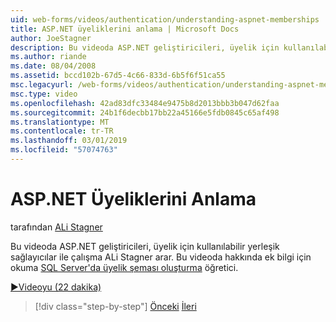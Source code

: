 ```yaml
---
uid: web-forms/videos/authentication/understanding-aspnet-memberships
title: ASP.NET üyeliklerini anlama | Microsoft Docs
author: JoeStagner
description: Bu videoda ASP.NET geliştiricileri, üyelik için kullanılabilir yerleşik sağlayıcılar ile çalışma ALi Stagner arar. Düzeltmeyi hakkında ek bilgi için...
ms.author: riande
ms.date: 08/04/2008
ms.assetid: bccd102b-67d5-4c66-833d-6b5f6f51ca55
msc.legacyurl: /web-forms/videos/authentication/understanding-aspnet-memberships
msc.type: video
ms.openlocfilehash: 42ad83dfc33484e9475b8d2013bbb3b047d62faa
ms.sourcegitcommit: 24b1f6decbb17bb22a45166e5fdb0845c65af498
ms.translationtype: MT
ms.contentlocale: tr-TR
ms.lasthandoff: 03/01/2019
ms.locfileid: "57074763"
---
```

<a name="understanding-aspnet-memberships"></a>ASP.NET Üyeliklerini Anlama
====================
tarafından [ALi Stagner](https://github.com/JoeStagner)

Bu videoda ASP.NET geliştiricileri, üyelik için kullanılabilir yerleşik sağlayıcılar ile çalışma ALi Stagner arar. Bu videoda hakkında ek bilgi için okuma [SQL Server'da üyelik şeması oluşturma](../../overview/older-versions-security/membership/creating-the-membership-schema-in-sql-server-vb.md) öğretici.

[&#9654;Videoyu (22 dakika)](https://channel9.msdn.com/Blogs/ASP-NET-Site-Videos/understanding-aspnet-memberships)

> [!div class="step-by-step"]
> [Önceki](use-custom-principal-objects.md)
> [İleri](configuring-sql-to-work-with-membership-schemas.md)
